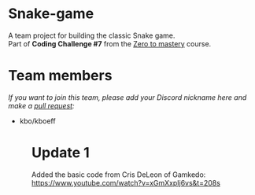 # Snake-game

A team project for building the classic Snake game.<br>
Part of <strong>Coding Challenge #7</strong> from the <a href="https://github.com/zero-to-mastery">Zero to mastery</a> course.

# Team members
<em>If you want to join this team, please add your Discord nickname here and make a <a href="https://help.github.com/articles/creating-a-pull-request/">pull request</a>:</em><br>
<ul>
  <li>kbo/kboeff</li>
<ul>


# Update 1
Added the basic code from Cris DeLeon of Gamkedo: https://www.youtube.com/watch?v=xGmXxpIj6vs&t=208s
